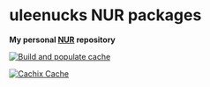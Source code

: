 # uleenucks NUR packages

**My personal [NUR](https://github.com/nix-community/NUR) repository**

<!-- Remove this if you don't use github actions -->
[![Build and populate cache](https://github.com/uleenucks/nurpkgs/actions/workflows/build.yml/badge.svg?branch=master)](https://github.com/uleenucks/nurpkgs/actions/workflows/build.yml)

[![Cachix Cache](https://img.shields.io/badge/cachix-uleenucks-blue.svg)](https://uleenucks.cachix.org)

